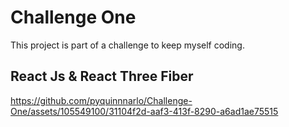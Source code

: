 # Challenge One

This project is part of a challenge to keep myself coding.

## React Js & React Three Fiber


https://github.com/pyquinnnarlo/Challenge-One/assets/105549100/31104f2d-aaf3-413f-8290-a6ad1ae75515

